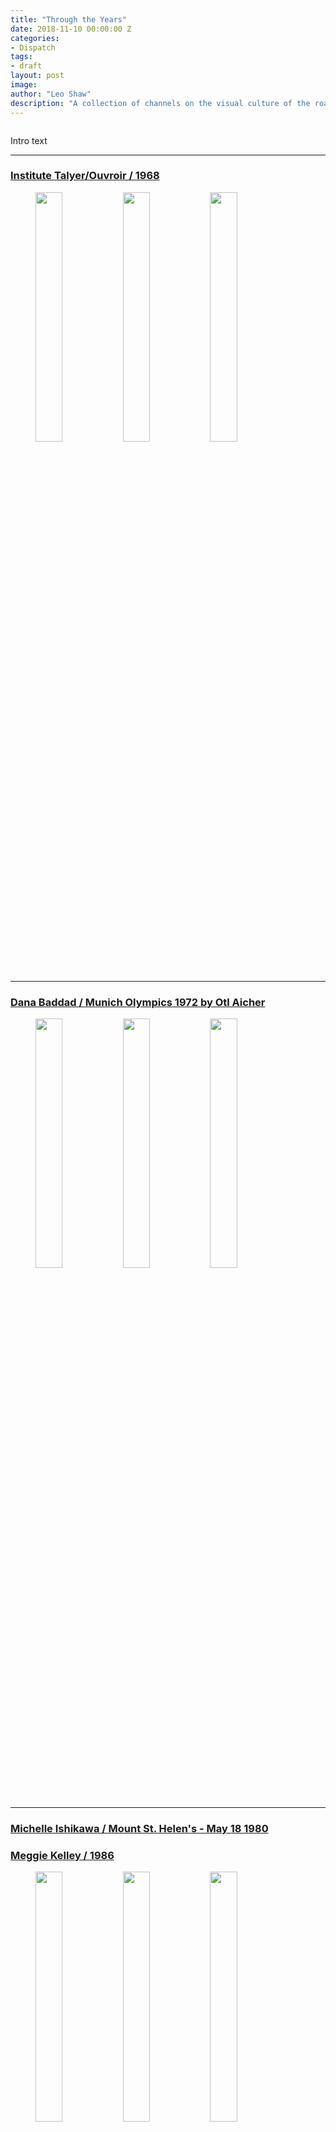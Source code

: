 ```yaml
---
title: "Through the Years"
date: 2018-11-10 00:00:00 Z
categories:
- Dispatch
tags:
- draft
layout: post
image:
author: "Leo Shaw"
description: "A collection of channels on the visual culture of the road"
---
```


<figure>
  <img src="" />
</figure>

Intro text

---

### [Institute Talyer/Ouvroir / 1968](https://www.are.na/institute-talyer-ouvroir/one-nine-six-eight-1521779569)


<figure>
  <img src="https://d2w9rnfcy7mm78.cloudfront.net/991492/square_8b99df675bb684e6f106455c86ca1a1e.jpg" style="display:inline-block; width: 32%; margin-top: 0; vertical-align: top;" />
  <img src="https://d2w9rnfcy7mm78.cloudfront.net/440594/square_bed1f28e90ab66e5ec972d698e5b1c26.jpg" style="display:inline-block; width: 32%; margin-top: 0; vertical-align: top;" />
  <img src="https://d2w9rnfcy7mm78.cloudfront.net/1597061/square_a02033c5e1a69f74f8f3a3a32d23763c.jpg" style="display:inline-block; width: 32%; margin-top: 0; vertical-align: top;" />

</figure>

---

### [Dana Baddad / Munich Olympics 1972 by Otl Aicher](https://www.are.na/dana-baddad/munich-olympics-1972-by-otl-aicher)

<figure>
  <img src="https://d2w9rnfcy7mm78.cloudfront.net/818830/square_204df0b0833f27c5d85b0d83c7270d91.jpg" style="display:inline-block; width: 32%; margin-top: 0; vertical-align: top;" />
  <img src="https://d2w9rnfcy7mm78.cloudfront.net/818801/square_cb0c861e165f3e504670b0cf7eb2e7ee.jpg" style="display:inline-block; width: 32%; margin-top: 0; vertical-align: top;" />
  <img src="https://d2w9rnfcy7mm78.cloudfront.net/818790/square_a636f07519cd323029b837d15cd256f8.jpg" style="display:inline-block; width: 32%; margin-top: 0; vertical-align: top;" />

</figure>

---

### [Michelle Ishikawa / Mount St. Helen's - May 18 1980](https://www.are.na/erin-schneider/la-freeway-memorials)

### [Meggie Kelley / 1986](https://www.are.na/erin-schneider/la-freeway-memorials)

<figure>
  <img src="https://d2w9rnfcy7mm78.cloudfront.net/837138/square_6a6ca268d69a738e2a00a4f79123a8ab.png" style="display:inline-block; width: 32%; margin-top: 0; vertical-align: top;" />
  <img src="https://d2w9rnfcy7mm78.cloudfront.net/22039/square_a575ed9de1d15bf4232f671aad57da2e.jpg" style="display:inline-block; width: 32%; margin-top: 0; vertical-align: top;" />
  <img src="https://d2w9rnfcy7mm78.cloudfront.net/1617156/square_1ad2b9c12a89985a668979ecc4fab47a.jpg" style="display:inline-block; width: 32%; margin-top: 0; vertical-align: top;" />

</figure>



---



### [Aura Library / 1993](https://www.are.na/aura-library/one-nine-nine-three)


<figure>
<img src="https://d2w9rnfcy7mm78.cloudfront.net/2570379/square_8285b5517d544a6c1a59a64dc570a656.jpg" style="display:inline-block; width: 32%; margin-top: 0; vertical-align: top;" />
<img src="https://d2w9rnfcy7mm78.cloudfront.net/2570402/square_a204e5aad8ca5bf49eecf14a5775221c.jpg" style="display:inline-block; width: 32%; margin-top: 0; vertical-align: top;" />
<img src="https://d2w9rnfcy7mm78.cloudfront.net/2570371/square_9692a637fef0602b05819b662613aca4.jpg" style="display:inline-block; width: 32%; margin-top: 0; vertical-align: top;" />
</figure>

---

### [Rohan Chaurasia / Cyber Spa 2050](https://www.are.na/rohan-chaurasia/cyber-spa-2050)



<figure>
<img src="https://d2w9rnfcy7mm78.cloudfront.net/550313/square_44bb1635f2d6cba6ea3d779fb0805b6d.jpg" style="display:inline-block; width: 32%; margin-top: 0; vertical-align: top;" />
<img src="https://d2w9rnfcy7mm78.cloudfront.net/642292/square_562bbfe8d6082cd97db7ece5d55e90f8.jpg" style="display:inline-block; width: 32%; margin-top: 0; vertical-align: top;" />
<img src="https://d2w9rnfcy7mm78.cloudfront.net/899591/square_c2b4bda3e850aa42a33a9156e3a10b99.jpg" style="display:inline-block; width: 32%; margin-top: 0; vertical-align: top;" />
</figure>

---

Are.na Dispatch is a biweekly selection of new blog posts and notable channels, selected by the Are.na team and community. [Subscribe here](https://confirmsubscription.com/h/d/63777718A8377397).
